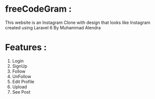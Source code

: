 # freeCodeGram :
This website is an Instagram Clone with design that looks like Instagram
created using Laravel 6 By Muhammad Alendra

# Features :

1. Login
2. SignUp
3. Follow
4. UnFollow
5. Edit Profile
6. Upload
7. See Post

